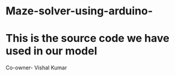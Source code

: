 # Maze-solver-using-arduino- 
# This is the source code we have used in our model


Co-owner- Vishal Kumar

